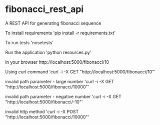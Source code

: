 fibonacci_rest_api
==================

A REST API for generating fibonacci sequence


To install requirements
'pip install -r requirements.txt'

To run tests
'nosetests'

Run the application
'python resources.py'

In your browser
http://localhost:5000/fibonacci/10

Using curl command
'curl -i -X GET "http://localhost:5000/fibonacci/10"'

invalid path parameter - large number
'curl -i -X GET "http://localhost:5000/fibonacci/10000"'

invalid path parameter - negative number
'curl -i -X GET "http://localhost:5000/fibonacci/-10"'

invalid http method
'curl -i -X POST "http://localhost:5000/fibonacci/10000"'